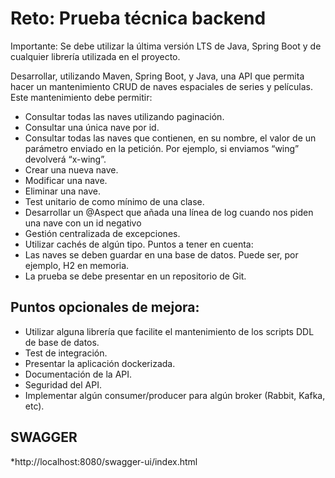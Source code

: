 # Reto: Prueba técnica backend

Importante: Se debe utilizar la última versión LTS de Java, Spring Boot
y de cualquier librería utilizada en el
proyecto.

Desarrollar, utilizando Maven, Spring Boot, y Java, una API que permita hacer un mantenimiento CRUD de naves espaciales de series y películas. Este mantenimiento debe permitir:

* Consultar todas las naves utilizando paginación.
* Consultar una única nave por id.
* Consultar todas las naves que contienen, en su nombre, el valor de un parámetro enviado en la petición. Por ejemplo, si enviamos “wing” devolverá “x-wing”.
* Crear una nueva nave.
* Modificar una nave.
* Eliminar una nave.
* Test unitario de como mínimo de una clase.
* Desarrollar un @Aspect que añada una línea de log cuando nos piden
una nave con un id negativo
* Gestión centralizada de excepciones.
* Utilizar cachés de algún tipo.
Puntos a tener en cuenta:
* Las naves se deben guardar en una base de datos. Puede ser, por
ejemplo, H2 en memoria.
* La prueba se debe presentar en un repositorio de Git.

## Puntos opcionales de mejora:
* Utilizar alguna librería que facilite el mantenimiento de los scripts DDL
de base de datos.
* Test de integración.
* Presentar la aplicación dockerizada.
* Documentación de la API.
* Seguridad del API.
* Implementar algún consumer/producer para algún broker (Rabbit,
Kafka, etc).

## SWAGGER 

*http://localhost:8080/swagger-ui/index.html